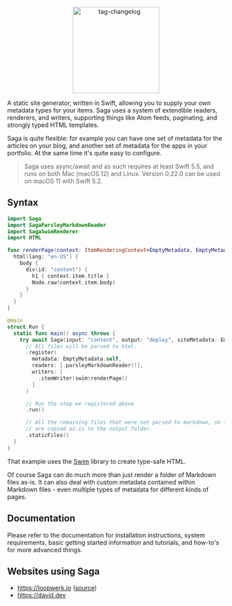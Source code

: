 <p align="center">
  <img src="logo.png" width="200" alt="tag-changelog" />
</p>

A static site generator, written in Swift, allowing you to supply your own metadata types for your items. Saga uses a system of extendible readers, renderers, and writers, supporting things like Atom feeds, paginating, and strongly typed HTML templates.

Saga is quite flexible: for example you can have one set of metadata for the articles on your blog, and another set of metadata for the apps in your portfolio. At the same time it's quite easy to configure.

> Saga uses async/await and as such requires at least Swift 5.5, and runs on both Mac (macOS 12) and Linux. Version 0.22.0 can be used on macOS 11 with Swift 5.2.


## Syntax

```swift
import Saga
import SagaParsleyMarkdownReader
import SagaSwimRenderer
import HTML

func renderPage(context: ItemRenderingContext<EmptyMetadata, EmptyMetadata>) -> Node {
  html(lang: "en-US") {
    body {
      div(id: "content") {
        h1 { context.item.title }
        Node.raw(context.item.body)
      }
    }
  }
}

@main
struct Run {
  static func main() async throws {
    try await Saga(input: "content", output: "deploy", siteMetadata: EmptyMetadata())
      // All files will be parsed to html.
      .register(
        metadata: EmptyMetadata.self,
        readers: [.parsleyMarkdownReader()],
        writers: [
          .itemWriter(swim(renderPage))
        ]
      )

      // Run the step we registered above
      .run()

      // All the remaining files that were not parsed to markdown, so for example images, raw html files and css,
      // are copied as-is to the output folder.
      .staticFiles()
  }
}
```

That example uses the [Swim](https://github.com/robb/Swim) library to create type-safe HTML.

Of course Saga can do much more than just render a folder of Markdown files as-is. It can also deal with custom metadata contained within Markdown files - even multiple types of metadata for different kinds of pages.


## Documentation
Please refer to the documentation for installation instructions, system requirements, basic getting started information and tutorials, and how-to's for more advanced things.


## Websites using Saga
- https://loopwerk.io ([source](https://github.com/loopwerk/loopwerk.io))
- https://david.dev
